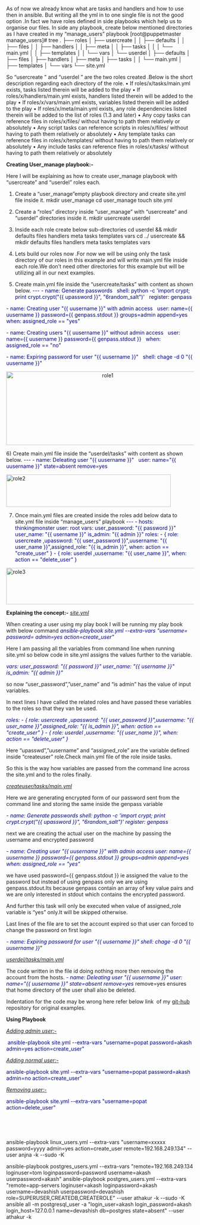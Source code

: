 As of now we already know what are tasks and handlers and how to use then in ansible. But writing all the yml in to one single file is not the good option .In fact we have roles defined in side playbooks which help us to organise our files.
In side any playbook, create below mentioned directories as I have created in my “manage_users” playbook
[root@puppetmaster manage_users]# tree
.
├── roles
│ ├── usercreate
│ │ ├── defaults
│ │ ├── files
│ │ ├── handlers
│ │ ├── meta
│ │ ├── tasks
│ │ │ └── main.yml
│ │ ├── templates
│ │ └── vars
│ └── userdel
│ ├── defaults
│ ├── files
│ ├── handlers
│ ├── meta
│ ├── tasks
│ │ └── main.yml
│ ├── templates
│ └── vars
└── site.yml

So “usercreate ” and “userdel ” are the two roles created .Below is the short description regarding each directory of the role.
• If roles/x/tasks/main.yml exists, tasks listed therein will be added to the play
• If roles/x/handlers/main.yml exists, handlers listed therein will be added to the play
• If roles/x/vars/main.yml exists, variables listed therein will be added to the play
• If roles/x/meta/main.yml exists, any role dependencies listed therein will be added to the list of roles (1.3 and later)
• Any copy tasks can reference files in roles/x/files/ without having to path them relatively or absolutely
• Any script tasks can reference scripts in roles/x/files/ without having to path them relatively or absolutely
• Any template tasks can reference files in roles/x/templates/ without having to path them relatively or absolutely
• Any include tasks can reference files in roles/x/tasks/ without having to path them relatively or absolutely

<strong>Creating User_manage playbook:-</strong>

Here I will be explaining as how to create user_manage playbook with “usercreate” and “userdel” roles each.

1) Create a “user_manage”empty playbook directory and create site.yml file inside it.
mkdir user_manage
cd user_manage
touch site.yml

2) Create a “roles” directory inside “user_manage” with “usercreate” and “userdel” directories inside it.
mkdir usercreate userdel

3) Inside each role create below sub-directories
cd userdel &amp;&amp; mkdir defaults files handlers meta tasks templates vars
cd ../ usercreate &amp;&amp; mkdir defaults files handlers meta tasks templates vars

4) Lets build our roles now .For now we will be using only the task directory of our roles in this example and will write main.yml file inside each role.We don’t need other directories for this example but will be utilizing all in our next examples.

5) Create main.yml file inside the “usercreate/tasks” with content as shown below.
<span style="color: #000080;">---</span>
<span style="color: #000080;"> - name: Generate passwords</span>
<span style="color: #000080;">  shell: python -c 'import crypt; print crypt.crypt("{{ upassword }}", "$6$random_salt")'</span>
<span style="color: #000080;">  register: genpass</span>

<span style="color: #000080;">- name: Creating user "{{ uusername }}" with admin access</span>
<span style="color: #000080;">  user: name={{ uusername }} password={{ genpass.stdout }} groups=admin append=yes</span>
<span style="color: #000080;">  when: assigned_role == "yes"</span>

<span style="color: #000080;">- name: Creating users "{{ uusername }}" without admin access</span>
<span style="color: #000080;">  user: name={{ uusername }} password={{ genpass.stdout }}</span>
<span style="color: #000080;">  when: assigned_role == "no"</span>

<span style="color: #000080;">- name: Expiring password for user "{{ uusername }}"</span>
<span style="color: #000080;">  shell: chage -d 0 "{{ uusername }}"</span>
<p style="text-align: center;"><a href="https://thinkingmonster.files.wordpress.com/2015/04/role1.png"><img class=" size-full wp-image-432 aligncenter" src="https://thinkingmonster.files.wordpress.com/2015/04/role1.png" alt="role1" width="529" height="198" /></a></p>
6) Create main.yml file inside the “userdel/tasks” with content as shown below.
---
<span style="color: #000080;">- name: Deleating user "{{ uusername }}"</span>
<span style="color: #000080;">  user: name="{{ uusername }}" state=absent remove=yes</span>

<a href="https://thinkingmonster.files.wordpress.com/2015/04/role2.png"><img class=" size-full wp-image-433 aligncenter" src="https://thinkingmonster.files.wordpress.com/2015/04/role2.png" alt="role2" width="442" height="87" /></a>

7) Once main.yml files are created inside the roles add below data to site.yml file inside “manage_users” playbook
<span style="color: #000080;">---</span>
<span style="color: #000080;"> - hosts: thinkingmonster</span>
<span style="color: #000080;"> user: root</span>
<span style="color: #000080;"> vars:</span>
<span style="color: #000080;"> user_password: "{{ password }}"</span>
<span style="color: #000080;"> user_name: "{{ username }}"</span>
<span style="color: #000080;"> is_admin: "{{ admin }}"</span>
<span style="color: #000080;"> roles:</span>
<span style="color: #000080;"> - { role: usercreate ,upassword: "{{ user_password }}",uusername: "{{ user_name }}",assigned_role: "{{ is_admin }}", when: action == "create_user" }</span>
<span style="color: #000080;"> - { role: userdel ,uusername: "{{ user_name }}", when: action == "delete_user" }</span>

<a href="https://thinkingmonster.files.wordpress.com/2015/04/role3.png"><img class=" size-full wp-image-434 aligncenter" src="https://thinkingmonster.files.wordpress.com/2015/04/role3.png" alt="role3" width="529" height="98" /></a>

<strong>Explaining the concept:-</strong>
<span style="text-decoration: underline;"><em>site.yml</em></span>

When creating a user using my play book I will be running my play book with below command
<span style="color: #000080;"><em>ansible-playbook site.yml --extra-vars "username= password= admin=yes action=create_user"</em></span>

Here I am passing all the variables from command line when running site.yml so below code in site.yml assigns the values further to the variable.

<span style="color: #000080;"><em>vars:</em></span>
<span style="color: #000080;"><em> user_password: "{{ password }}"</em></span>
<span style="color: #000080;"><em> user_name: "{{ username }}"</em></span>
<span style="color: #000080;"><em> is_admin: "{{ admin }}"</em></span>

so now “user_password”,”user_name” and “is admin” has the value of input variables.

In next lines I have called the related roles and have passed these variables to the roles so that they van be used.

<span style="color: #000080;"><em>roles:</em></span>
<span style="color: #000080;"><em> - { role: usercreate ,upassword: "{{ user_password }}",uusername: "{{ user_name }}",assigned_role: "{{ is_admin }}", when: action == "create_user" }</em></span>
<span style="color: #000080;"><em> - { role: userdel ,uusername: "{{ user_name }}", when: action == "delete_user" }</em></span>

Here “upasswd”,”uusername” and “assigned_role” are the variable defined inside “createuser” role.Check main.yml file of the role inside tasks.

So this is the way how variables are passed from the command line across the site.yml and to the roles finally.

<span style="text-decoration: underline;"><em>createuser/tasks/main.yml</em></span>

Here we are generating encrypted form of our password sent from the command line and storing the same inside the genpass variable

<span style="color: #000080;"><em>- name: Generate passwords</em></span>
<span style="color: #000080;"><em> shell: python -c 'import crypt; print crypt.crypt("{{ upassword }}", "$6$random_salt")'</em></span>
<span style="color: #000080;"><em> register: genpass</em></span>

next we are creating the actual user on the machine by passing the username and encrypted password

<span style="color: #000080;"><em>- name: Creating user "{{ uusername }}" with admin access</em></span>
<span style="color: #000080;"><em> user: name={{ uusername }} password={{ genpass.stdout }} groups=admin append=yes</em></span>
<span style="color: #000080;"><em> when: assigned_role == "yes"</em></span>

we have used password={{ genpass.stdout }} ie assigned the value to the password but instead of using genpass only we are using genpass.stdout.Its because genpass contain an array of key value pairs and we are only interested in stdout which contains the encrypted password.

And further this task will only be executed when value of assigned_role variable is “yes” only.It will be skipped otherwise.

Last lines of the file are to set the account expired so that user can forced to change the password on first login

<span style="color: #000080;"><em>- name: Expiring password for user "{{ uusername }}"</em></span>
<span style="color: #000080;"><em> shell: chage -d 0 "{{ uusername }}</em></span>"

<span style="text-decoration: underline;"><em>userdel/tasks/main.yml</em></span>

The code written in the file id doing nothing more then removing the account from the hosts.
<span style="color: #000080;"><em>- name: Deleating user "{{ uusername }}"</em></span>
<span style="color: #000080;"><em> user: name="{{ uusername }}" state=absent remove=yes</em></span>
remove=yes ensures that home directory of the user shall also be deleted.

Indentation for the code may be wrong here refer below link  of my <a href="https://github.com/thinkingmonster/ansible" target="_blank">git-hub</a> repository for original examples.

<strong>Using Playbook</strong>

<span style="text-decoration: underline;"><em>Adding admin user:-</em></span>

<span style="color: #000080;"> ansible-playbook site.yml --extra-vars "username=popat password=akash admin=yes action=create_user"</span>

<span style="text-decoration: underline;"><em>Adding normal user:-</em></span>

<span style="color: #000080;">ansible-playbook site.yml --extra-vars "username=popat password=akash admin=no action=create_user"</span>

<span style="text-decoration: underline;"><em>Removing user:-</em></span>

<span style="color: #000080;">ansible-playbook site.yml --extra-vars "username=popat action=delete_user"</span>

&nbsp;

&nbsp;

 ansible-playbook linux_users.yml   --extra-vars "username=xxxxx  password=yyyy admin=yes action=create_user remote=192.168.249.134" --user anjna -k --sudo -K

 
ansible-playbook postgres_users.yml --extra-vars "remote=192.168.249.134  loginuser=tom loginpassword=password username=akash userpassword=akash"
ansible-playbook postgres_users.yml --extra-vars "remote=app-servers loginuser=akash loginpassword=akash username=devashish userpassword=devashish role=SUPERUSER,CREATEDB,CREATEROLE" --user athakur -k --sudo -K
ansible all -m postgresql_user -a "login_user=akash login_password=akash login_host=127.0.0.1 name=devashish db=postgres state=absent" --user athakur -k
